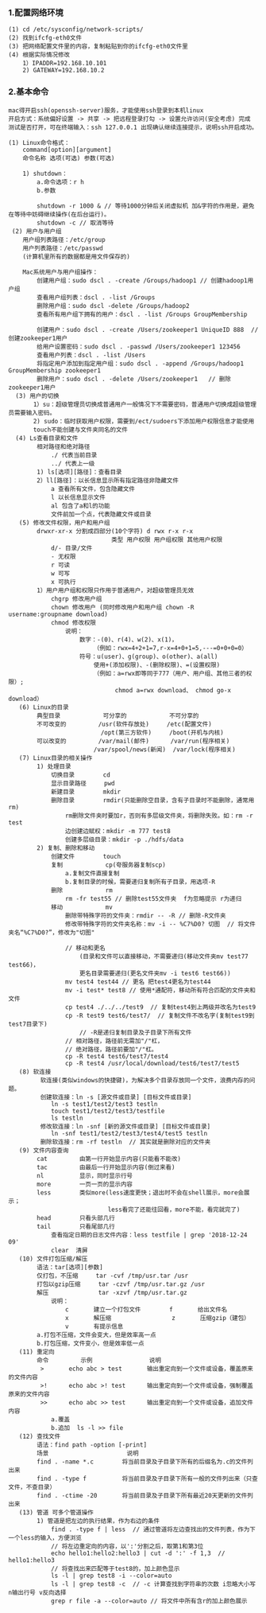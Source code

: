 ### 1.配置网络环境
    (1) cd /etc/sysconfig/network-scripts/
    (2) 找到ifcfg-eth0文件
    (3) 把网络配置文件里的内容，复制粘贴到你的ifcfg-eth0文件里
    (4) 根据实际情况修改
        1）IPADDR=192.168.10.101
        2) GATEWAY=192.168.10.2
        
### 2.基本命令
    mac得开启ssh(openssh-server)服务，才能使用ssh登录到本机linux
    开启方式：系统偏好设置 -> 共享 -> 把远程登录打勾 -> 设置允许访问(安全考虑) 完成
    测试是否打开，可在终端输入：ssh 127.0.0.1 出现确认继续连接提示，说明ssh开启成功。
    
    (1) Linux命令格式：
        command[option][argument]
        命令名称 选项(可选) 参数(可选)
        
        1) shutdown：
            a.命令选项：r h
            b.参数
            
            shutdown -r 1000 & // 等待1000分钟后关闭虚拟机 加&字符的作用是，避免在等待中妨碍继续操作(在后台运行)。
            shutdown -c // 取消等待
     (2) 用户与用户组
        用户组列表路径：/etc/group
        用户列表路径：/etc/passwd  
        (计算机里所有的数据都是用文件保存的)
        
        Mac系统用户与用户组操作：
            创建用户组：sudo dscl . -create /Groups/hadoop1 // 创建hadoop1用户组
            查看用户组列表：dscl . -list /Groups
            删除用户组：sudo dscl -delete /Groups/hadoop2
            查看所有用户组下拥有的用户：dscl . -list /Groups GroupMembership
          
            创建用户：sudo dscl . -create /Users/zookeeper1 UniqueID 888  // 创建zookeeper1用户 
            给用户设置密码：sudo dscl . -passwd /Users/zookeeper1 123456
            查看用户列表：dscl . -list /Users
            将指定用户添加到指定用户组：sudo dscl . -append /Groups/hadoop1 GroupMembership zookeeper1
            删除用户：sudo dscl . -delete /Users/zookeeper1   // 删除zookeeper1用户
      (3) 用户的切换
           1）su：超级管理员切换成普通用户一般情况下不需要密码，普通用户切换成超级管理员需要输入密码。
           2) sudo：临时获取用户权限，需要到/ect/sudoers下添加用户权限信息才能使用
           touch不能创建与文件夹同名的文件
      (4) Ls查看目录和文件
            相对路径和绝对路径
                ./ 代表当前目录
                ../ 代表上一级
            1) ls[选项][路径]：查看目录
            2）ll[路径]：以长信息显示所有指定路径非隐藏文件
                a 查看所有文件，包含隐藏文件
                l 以长信息显示文件
                al 包含了a和l的功能
                文件前加一个点，代表隐藏文件或目录
       (5) 修改文件权限，用户和用户组
            drwxr-xr-x 分割成四部分(10个字符) d rwx r-x r-x
                                 类型 用户权限 用户组权限 其他用户权限
                d/- 目录/文件
                - 无权限
                r 可读
                w 可写
                x 可执行
            1）用户用户组和权限只作用于普通用户，对超级管理员无效 
                chgrp 修改用户组
                chown 修改用户 (同时修改用户和用户组 chown -R username:groupname download)
                chmod 修改权限 
                    说明：
                        数字：-(0)、r(4)、w(2)、x(1)，
                            （例如：rwx=4+2+1=7,r-x=4+0+1=5,---=0+0+0=0）
                        符号：u(user)、g(group)、o(other)、a(all)
                            使用+(添加权限)、-(删除权限)、=(设置权限)
                            （例如：a=rwx即等同于777（用户、用户组、其他三者的权限）; 
                                  chmod a=rwx download、 chmod go-x download）
       (6) Linux的目录
            典型目录            可分享的            不可分享的
            不可改变的         /usr(软件存放处)     /etc(配置文件)
                              /opt(第三方软件)     /boot(开机与内核)
            可以改变的         /var/mail(邮件)      /var/run(程序相关)
                            /var/spool/news(新闻)  /var/lock(程序相关)
       (7) Linux目录的相关操作
            1) 处理目录
                切换目录        cd
                显示目录路径     pwd
                新建目录        mkdir
                删除目录        rmdir(只能删除空目录，含有子目录时不能删除，通常用rm) 
                    rm删除文件夹时要加r，否则有多层级文件夹，将删除失败。如：rm -r test 
                    边创建边赋权：mkdir -m 777 test8
                    创建多层级目录：mkdir -p ./hdfs/data
            2) 复制、删除和移动
                创建文件        touch
                复制            cp(夸服务器复制scp)
                    a.复制文件直接复制
                    b.复制目录的时候，需要递归复制所有子目录，用选项-R
                删除            rm
                    rm -fr test55 // 删除test55文件夹  f为忽略提示 r为递归 
                移动            mv   
                    删除带特殊字符的文件夹：rmdir -- -R // 删除-R文件夹
                    修改带特殊字符的文件夹名称：mv -i -- %C7%D0? 切图  // 将文件夹名“%C7%D0?”，修改为"切图"
                    
                    // 移动和更名 
                        (目录和文件可以直接移动，不需要递归(移动文件夹mv test77 test66)，
                        更名目录需要递归(更名文件夹mv -i test6 test66)) 
                    mv test4 test44 // 更名 把test4更名为test44
                    mv -i test* test8 // 使用*通配符，移动所有符合匹配的文件夹和文件
                    cp test4 ./../../test9  // 复制test4到上两级并改名为test9
                    cp -R test9 test6/test7/  // 复制文件不改名字(复制test9到test7目录下)  
                        // -R是递归复制目录及子目录下所有文件
                    // 相对路径，路径前无需加"/"杠，
                    // 绝对路径，路径前要加"/"杠。
                    cp -R test4 test6/test7/test4 
                    cp -R test4 /usr/local/download/test6/test7/test5   
       (8) 软连接
             软连接(类似windows的快捷键)，为解决多个目录存放同一个文件，浪费内存的问题。
             创建软连接：ln -s [源文件或目录] [目标文件或目录]  
                ln -s test1/test2/test3 testln   
                touch test1/test2/test3/testfile
                ls testln
             修改软连接：ln -snf [新的源文件或目录] [目标文件或目录]
                ln -snf test1/test2/test3/test4/test5 testln
             删除软连接：rm -rf testln  // 其实就是删除对应的文件夹   
       (9) 文件内容查询
            cat         由第一行开始显示内容(只能看不能改)
            tac         由最后一行开始显示内容(倒过来看)
            nl          显示，同时显示行号
            more        一页一页的显示内容
            less        类似more(less速度更快；退出时不会在shell展示，more会展示；
                                less看完了还能往回看，more不能，看完就完了)
            head        只看头部几行
            tail        只看尾部几行
                查看指定日期的日志文件内容：less testfile | grep '2018-12-24 09'
                clear  清屏
       (10) 文件打包压缩/解压
            语法：tar[选项][参数]
            仅打包，不压缩     tar -cvf /tmp/usr.tar /usr
            打包以gzip压缩     tar -czvf /tmp/usr.tar.gz /usr
            解压              tar -xzvf /tmp/usr.tar.gz 
                说明：
                    c       建立一个打包文件        f       给出文件名
                    x       解压缩                 z       压缩gzip（建包）
                    v       有提示信息
            a.打包不压缩，文件会变大，但是效率高一点
            b.打包压缩，文件变小，但是效率低一点   
       (11) 重定向
            命令         示例                说明
             >       echo abc > test       输出重定向到一个文件或设备，覆盖原来的文件内容
             >!      echo abc >! test      输出重定向到一个文件或设备，强制覆盖原来的文件内容
             >>      echo abc >> test      输出重定向到一个文件或设备，追加文件内容
                a.覆盖
                b.追加  ls -l >> file
       (12) 查找文件
            语法：find path -option [-print]
            场景                      说明
            find . -name *.c        将当前目录及子目录下所有的后缀名为.c的文件列出来
            find . -type f          将当前目录及子目录下所有一般的文件列出来（只查文件，不查目录）
            find . -ctime -20       将当前目录及子目录下所有最近20天更新的文件列出来  
       (13) 管道 可多个管道操作
            1) 管道是把左边的执行结果，作为右边的条件  
                find . -type f | less  // 通过管道将左边查找出的文件列表，作为下一个less的输入，方便浏览 
                // 将左边重定向的内容，以':'分割之后，取第1和第3位
                echo hello1:hello2:hello3 | cut -d ':' -f 1,3  // hello1:hello3 
                // 将查找出来匹配等于test8的，加上颜色显示
                ls -l | grep test8 -i --color=auto
                ls -l | grep test8 -c  // -c 计算查找到字符串的次数 i忽略大小写 n输出行号 v反向选择
                grep r file -a --color=auto // 将文件中所有含r的加上颜色展示
            
                
                
                    
                    
                           
               
                
         
        